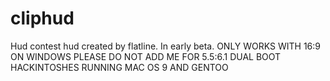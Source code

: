 cliphud
==========

Hud contest hud created by flatline.  In early beta.  ONLY WORKS WITH 16:9 ON WINDOWS PLEASE DO NOT ADD ME FOR 5.5:6.1 DUAL BOOT HACKINTOSHES RUNNING MAC OS 9 AND GENTOO
